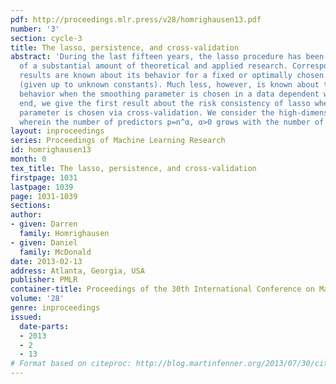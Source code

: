```yaml
---
pdf: http://proceedings.mlr.press/v28/homrighausen13.pdf
number: '3'
section: cycle-3
title: The lasso, persistence, and cross-validation
abstract: 'During the last fifteen years, the lasso procedure has been the target
  of a substantial amount of theoretical and applied research. Correspondingly, many
  results are known about its behavior for a fixed or optimally chosen smoothing parameter
  (given up to unknown constants). Much less, however, is known about the lasso’s
  behavior when the smoothing parameter is chosen in a data dependent way. To this
  end, we give the first result about the risk consistency of lasso when the smoothing
  parameter is chosen via cross-validation. We consider the high-dimensional setting
  wherein the number of predictors p=n^α, α>0 grows with the number of observations.  '
layout: inproceedings
series: Proceedings of Machine Learning Research
id: homrighausen13
month: 0
tex_title: The lasso, persistence, and cross-validation
firstpage: 1031
lastpage: 1039
page: 1031-1039
sections: 
author:
- given: Darren
  family: Homrighausen
- given: Daniel
  family: McDonald
date: 2013-02-13
address: Atlanta, Georgia, USA
publisher: PMLR
container-title: Proceedings of the 30th International Conference on Machine Learning
volume: '28'
genre: inproceedings
issued:
  date-parts:
  - 2013
  - 2
  - 13
# Format based on citeproc: http://blog.martinfenner.org/2013/07/30/citeproc-yaml-for-bibliographies/
---
```

